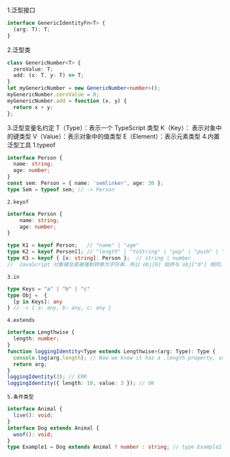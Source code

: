 1.泛型接口
```ts
interface GenericIdentityFn<T> {
  (arg: T): T;
}
```
2.泛型类
```ts
class GenericNumber<T> {
  zeroValue: T;
  add: (x: T, y: T) => T;
}
let myGenericNumber = new GenericNumber<number>();
myGenericNumber.zeroValue = 0;
myGenericNumber.add = function (x, y) {
  return x + y;
};
```
3.泛型变量名约定
    T（Type）：表示一个 TypeScript 类型
    K（Key）： 表示对象中的键类型
    V（Value）：表示对象中的值类型
    E（Element）：表示元素类型
4.内置泛型工具
    1.typeof
```ts
interface Person {
  name: string;
  age: number;
}
const sem: Person = { name: 'semlinker', age: 30 };
type Sem = typeof sem; // -> Person
```
    2.keyof
```ts
interface Person {
    name: string;
    age: number;
}

type K1 = keyof Person;   // "name" | "age"
type K2 = keyof Person[]; // "length" | "toString" | "pop" | "push" | "concat" | "join" 
type K3 = keyof { [x: string]: Person };  // string | number
//  JavaScript 对象键总是被强制转换为字符串，所以 obj[0] 始终与 obj["0"] 相同，所以返回联合类型
```
    3.in
```ts
type Keys = "a" | "b" | "c"
type Obj =  {
  [p in Keys]: any
} // -> { a: any, b: any, c: any }
```
    4.extends
```ts
interface Lengthwise {
  length: number;
}
function loggingIdentity<Type extends Lengthwise>(arg: Type): Type {
  console.log(arg.length); // Now we know it has a .length property, so no more error
  return arg;
}
loggingIdentity(3); // ERR
loggingIdentity({ length: 10, value: 3 }); // OK
```
    5.条件类型
```ts
interface Animal {
  live(): void;
}
interface Dog extends Animal {
  woof(): void;
}
type Example1 = Dog extends Animal ? number : string; // type Example1 = number
```